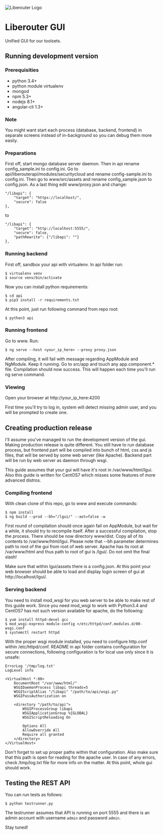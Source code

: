 ![Liberouter Logo](http://dmon100.liberouter.org/img/lr_logo_2.png "Liberouter logo")
# Liberouter GUI

Unified GUI for our toolsets.

## Running development version

### Prerequisities
- python 3.4+
- python module virtualenv
- mongod
- npm 5.3+
- nodejs 8.1+
- angular-cli 1.3+

### Note
You might want start each process (database, backend, frontend) in separate screens instead of
in-background so you can debug them more easily.

### Preparations
First off, start mongo database server daemon. Then in api rename config_sample.ini to config.ini.
Go to api/liberouterapi/modules/securitycloud and rename config-sample.ini to config.ini. Then go
to www/src/assets and rename config_sample.json to config.json. As a last thing edit www/proxy.json
and change:
```
"/libapi": {
    "target": "https://localhost/",
    "secure": false
},
```

to

```
"/libapi": {
    "target": "http://localhost:5555/",
    "secure": false,
    "pathRewrite": {"/libapi": ""}
},
```

### Running backend
First off, sandbox your api with virtualenv. In api folder run:
```
$ virtualenv venv
$ source venv/bin/activate
```

Now you can install python requirements:
```
$ cd api
$ pip3 install -r requirements.txt
```

At this point, just run following command from repo root:
```
$ python3 api
```

### Running frontend
Go to www. Run:
```
$ ng serve --host <your_ip_here> --proxy proxy.json
```

After compiling, it will fail with message regarding AppModule and NgModule. Keep it running. Go to
src/app and touch any app.component.* file. Compilation should now success. This will happen each
time you'll run ng serve command.

### Viewing
Open your browser at http://your_ip_here:4200

First time you'll try to log in, system will detect missing admin user, and you will be prompted to
create one.

## Creating production release

I'll assume you've managed to run the development version of the gui. Making production release is
quite different. You still have to run database process, but frontend part will be compiled into
bunch of html, css and js files, that will be served by some web server (like Apache). Backend part
will be run by web server as daemon through wsgi.

This guide assumes that your gui will have it's root in /var/www/html/lgui. Also this guide is
written for CentOS7 which misses some features of more advanced distros.

### Compiling frontend

With clean clone of this repo, go to www and execute commands:
```
$ npm install
$ ng build --prod --bh="/lgui/" --aot=false -w
```

First round of compilation should once again fail on AppModule, but wait for a while, it should try
to recompile itself. After a successful compilation, stop the process. There should be now directory
www/dist. Copy all of its contents to /var/www/html/lgui. Please note that --bh parameter determines
path to root of the gui from root of web server. Apache has its root at /var/www/html and thus path
to root of gui is /lgui/. Do not omit the final slash!

Make sure that within lgui/assets there is a config.json. At this point your web browser should be
able to load and display login screen of gui at http://localhost/lgui/.

### Serving backend

You need to install mod_wsgi for you web server to be able to make rest of this guide work. Since
you need mod_wsgi to work with Python3.4 and CentOS7 has not such version available for apache, do
the following:
```
$ yum install httpd-devel gcc
$ mod_wsgi-express module-config >/etc/httpd/conf.modules.d/00-wsgi.conf
$ systemctl restart httpd
```

With the proper wsgi module installed, you need to configure http.conf within /etc/httpd/conf.
README in api folder contains configuration for secure connections, following configuration is for
local use only since it is unsafe:
```
ErrorLog '/tmp/log.txt'
LogLevel info

<VirtualHost *:80>
	DocumentRoot "/var/www/html/"
	WSGIDaemonProcess libapi threads=5
	WSGIScriptAlias "/libapi" "/path/to/api/wsgi.py"
	WSGIPassAuthorization on

	<directory "/path/to/api">
		WSGIProcessGroup libapi
		WSGIApplicationGroup %{GLOBAL}
		WSGIScriptReloading On

		Options All
		AllowOverride All
		Require all granted
	</directory>
</VirtualHost>
```

Don't forget to set up proper paths within that configuration. Also make sure that this path is open
for reading for the apache user. In case of any errors, check /tmp/log.txt file for more info on the
matter. At this point, whole gui should work.

## Testing the REST API
You can run tests as follows:
```
$ python testrunner.py
```

The testrunner assumes that API is running on port 5555 and there is an admin account with username `admin` and password `admin`.

Stay tuned!
